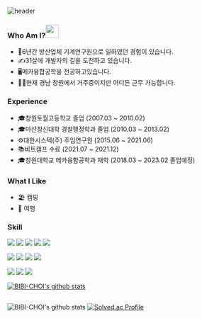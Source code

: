 ![header](https://capsule-render.vercel.app/api?type=waving&color=auto&height=300&section=header&text=Hi,%20I'm%20silbia&fontSize=90)

### Who Am I?<img src="https://raw.githubusercontent.com/MartinHeinz/MartinHeinz/master/wave.gif" width="30px" style="max-width: 100%;">
- 👔6년간 방산업체 기계연구원으로 일하였던 경험이 있습니다.
- ✍31살에 개발자의 길을 도전하고 있습니다.
- 🖥메카융합공학을 전공하고있습니다.
- 🚗🚗현재 경남 창원에서 거주중이지만 어디든 근무 가능합니다.

### Experience
- 🎓창원토월고등학교 졸업 (2007.03 ~ 2010.02)
- 🎓마산창신대학 경찰행정학과 졸업 (2010.03 ~ 2013.02)
- ⚙대한시스텍(주) 주임연구원 (2015.06 ~ 2021.06)
- 📚비트캠프 수료 (2021.07 ~ 2021.12)
- 🎓창원대학교 메카융합공학과 재학 (2018.03 ~ 2023.02 졸업예정)

### What I Like
- 🏖 캠핑
- 🚙 여행

### Skill
<p>
  <img src="https://img.shields.io/badge/java-007396?style=for-the-badge&logo=java&logoColor=white"> 
  <img src="https://img.shields.io/badge/html5-E34F26?style=for-the-badge&logo=html5&logoColor=white"> 
  <img src="https://img.shields.io/badge/css-1572B6?style=for-the-badge&logo=css3&logoColor=white"> 
  <img src="https://img.shields.io/badge/javascript-F7DF1E?style=for-the-badge&logo=javascript&logoColor=black"> 
  <img src="https://img.shields.io/badge/jquery-0769AD?style=for-the-badge&logo=jquery&logoColor=white">
  <br/>
</p>
<p>
  <img src="https://img.shields.io/badge/oracle-F80000?style=for-the-badge&logo=oracle&logoColor=white"> 
  <img src="https://img.shields.io/badge/mysql-4479A1?style=for-the-badge&logo=mysql&logoColor=white">   
  <img src="https://img.shields.io/badge/spring-6DB33F?style=for-the-badge&logo=spring&logoColor=white"> 
  <img src="https://img.shields.io/badge/bootstrap-7952B3?style=for-the-badge&logo=bootstrap&logoColor=white">
  <br/>
</p>
<p>
  <img src="https://img.shields.io/badge/github-181717?style=for-the-badge&logo=github&logoColor=white">
  <img src="https://img.shields.io/badge/git-F05032?style=for-the-badge&logo=git&logoColor=white">
  <img src="https://img.shields.io/badge/notion-000000?style=for-the-badge&logo=notion&logoColor=white">
  <br/>
</p>

[![BIBI-CHOI's github stats](https://github-readme-stats.vercel.app/api/top-langs/?username=BIBI-CHOI&show_icons=true&hide_border=true&title_color=004386&icon_color=004386&layout=compact)](https://github.com/BIBI-CHOI)
<h2 ></h2>

<div>

  ![BIBI-CHOI's github stats](https://github-readme-stats.vercel.app/api?username=BIBI-CHOI&show_icons=true)
  [![Solved.ac Profile](http://mazassumnida.wtf/api/v2/generate_badge?boj=shbm13)](https://solved.ac/shbm13/)
<br/>
</div>
 
